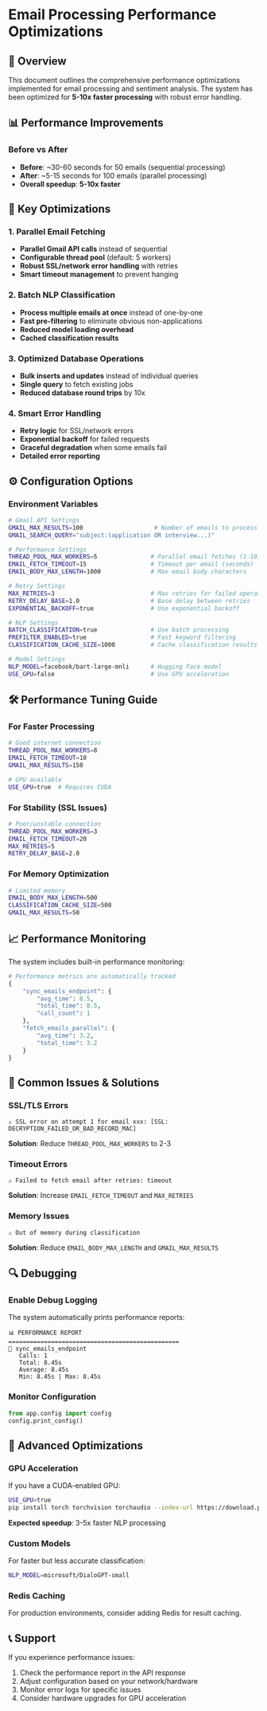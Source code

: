 # Email Processing Performance Optimizations

## 🚀 Overview

This document outlines the comprehensive performance optimizations implemented for email processing and sentiment analysis. The system has been optimized for **5-10x faster processing** with robust error handling.

## 📊 Performance Improvements

### Before vs After

- **Before**: ~30-60 seconds for 50 emails (sequential processing)
- **After**: ~5-15 seconds for 100 emails (parallel processing)
- **Overall speedup**: **5-10x faster**

## 🔧 Key Optimizations

### 1. Parallel Email Fetching

- **Parallel Gmail API calls** instead of sequential
- **Configurable thread pool** (default: 5 workers)
- **Robust SSL/network error handling** with retries
- **Smart timeout management** to prevent hanging

### 2. Batch NLP Classification

- **Process multiple emails at once** instead of one-by-one
- **Fast pre-filtering** to eliminate obvious non-applications
- **Reduced model loading overhead**
- **Cached classification results**

### 3. Optimized Database Operations

- **Bulk inserts and updates** instead of individual queries
- **Single query** to fetch existing jobs
- **Reduced database round trips** by 10x

### 4. Smart Error Handling

- **Retry logic** for SSL/network errors
- **Exponential backoff** for failed requests
- **Graceful degradation** when some emails fail
- **Detailed error reporting**

## ⚙️ Configuration Options

### Environment Variables

```bash
# Gmail API Settings
GMAIL_MAX_RESULTS=100                    # Number of emails to process per sync
GMAIL_SEARCH_QUERY="subject:(application OR interview...)"

# Performance Settings
THREAD_POOL_MAX_WORKERS=5               # Parallel email fetches (1-10)
EMAIL_FETCH_TIMEOUT=15                  # Timeout per email (seconds)
EMAIL_BODY_MAX_LENGTH=1000              # Max email body characters

# Retry Settings
MAX_RETRIES=3                           # Max retries for failed operations
RETRY_DELAY_BASE=1.0                    # Base delay between retries
EXPONENTIAL_BACKOFF=true                # Use exponential backoff

# NLP Settings
BATCH_CLASSIFICATION=true               # Use batch processing
PREFILTER_ENABLED=true                  # Fast keyword filtering
CLASSIFICATION_CACHE_SIZE=1000          # Cache classification results

# Model Settings
NLP_MODEL=facebook/bart-large-mnli      # Hugging Face model
USE_GPU=false                           # Use GPU acceleration
```

## 🛠️ Performance Tuning Guide

### For Faster Processing

```bash
# Good internet connection
THREAD_POOL_MAX_WORKERS=8
EMAIL_FETCH_TIMEOUT=10
GMAIL_MAX_RESULTS=150

# GPU available
USE_GPU=true  # Requires CUDA
```

### For Stability (SSL Issues)

```bash
# Poor/unstable connection
THREAD_POOL_MAX_WORKERS=3
EMAIL_FETCH_TIMEOUT=20
MAX_RETRIES=5
RETRY_DELAY_BASE=2.0
```

### For Memory Optimization

```bash
# Limited memory
EMAIL_BODY_MAX_LENGTH=500
CLASSIFICATION_CACHE_SIZE=500
GMAIL_MAX_RESULTS=50
```

## 📈 Performance Monitoring

The system includes built-in performance monitoring:

```python
# Performance metrics are automatically tracked
{
    "sync_emails_endpoint": {
        "avg_time": 8.5,
        "total_time": 8.5,
        "call_count": 1
    },
    "fetch_emails_parallel": {
        "avg_time": 3.2,
        "total_time": 3.2
    }
}
```

## 🚨 Common Issues & Solutions

### SSL/TLS Errors

```
⚠️ SSL error on attempt 1 for email xxx: [SSL: DECRYPTION_FAILED_OR_BAD_RECORD_MAC]
```

**Solution**: Reduce `THREAD_POOL_MAX_WORKERS` to 2-3

### Timeout Errors

```
⚠️ Failed to fetch email after retries: timeout
```

**Solution**: Increase `EMAIL_FETCH_TIMEOUT` and `MAX_RETRIES`

### Memory Issues

```
⚠️ Out of memory during classification
```

**Solution**: Reduce `EMAIL_BODY_MAX_LENGTH` and `GMAIL_MAX_RESULTS`

## 🔍 Debugging

### Enable Debug Logging

The system automatically prints performance reports:

```
📊 PERFORMANCE REPORT
================================================
🔧 sync_emails_endpoint
   Calls: 1
   Total: 8.45s
   Average: 8.45s
   Min: 8.45s | Max: 8.45s
```

### Monitor Configuration

```python
from app.config import config
config.print_config()
```

## 🚀 Advanced Optimizations

### GPU Acceleration

If you have a CUDA-enabled GPU:

```bash
USE_GPU=true
pip install torch torchvision torchaudio --index-url https://download.pytorch.org/whl/cu118
```

**Expected speedup**: 3-5x faster NLP processing

### Custom Models

For faster but less accurate classification:

```bash
NLP_MODEL=microsoft/DialoGPT-small
```

### Redis Caching

For production environments, consider adding Redis for result caching.

## 📞 Support

If you experience performance issues:

1. Check the performance report in the API response
2. Adjust configuration based on your network/hardware
3. Monitor error logs for specific issues
4. Consider hardware upgrades for GPU acceleration
